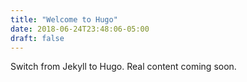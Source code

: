 ```yaml
---
title: "Welcome to Hugo"
date: 2018-06-24T23:48:06-05:00
draft: false
---
```


Switch from Jekyll to Hugo. Real content coming soon.
